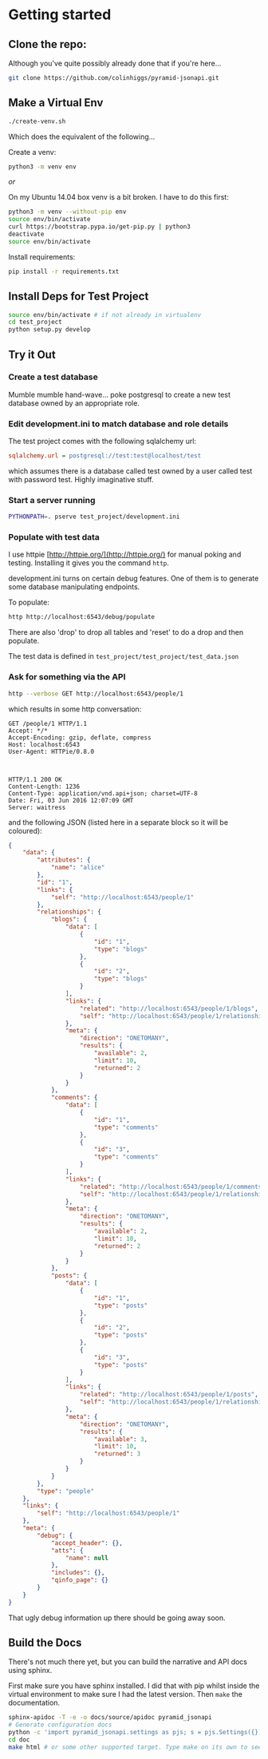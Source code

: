 # Getting started

## Clone the repo:
Although you've quite possibly already done that if you're here...
```bash
git clone https://github.com/colinhiggs/pyramid-jsonapi.git
```

## Make a Virtual Env

```bash
./create-venv.sh
```

Which does the equivalent of the following...

Create a venv:
```bash
python3 -m venv env
```

*or*

On my Ubuntu 14.04 box venv is a bit broken. I have to do this first:
```bash
python3 -m venv --without-pip env
source env/bin/activate
curl https://bootstrap.pypa.io/get-pip.py | python3
deactivate
source env/bin/activate
```

Install requirements:
```bash
pip install -r requirements.txt
```

## Install Deps for Test Project

```bash
source env/bin/activate # if not already in virtualenv
cd test_project
python setup.py develop
```

## Try it Out

### Create a test database

Mumble mumble hand-wave... poke postgresql to create a new test database owned by an appropriate role.

### Edit development.ini to match database and role details

The test project comes with the following sqlalchemy url:
```ini
sqlalchemy.url = postgresql://test:test@localhost/test
```
which assumes there is a database called test owned by a user called test with password test. Highly imaginative stuff.

### Start a server running
```bash
PYTHONPATH=. pserve test_project/development.ini
```

### Populate with test data
I use httpie [http://httpie.org/](http://httpie.org/) for manual poking and testing. Installing it gives you the command `http`.

development.ini turns on certain debug features. One of them is to generate some database manipulating endpoints.

To populate:
```bash
http http://localhost:6543/debug/populate
```

There are also 'drop' to drop all tables and 'reset' to do a drop and then populate.

The test data is defined in `test_project/test_project/test_data.json`

### Ask for something via the API
```bash
http --verbose GET http://localhost:6543/people/1
```

which results in some http conversation:

```
GET /people/1 HTTP/1.1
Accept: */*
Accept-Encoding: gzip, deflate, compress
Host: localhost:6543
User-Agent: HTTPie/0.8.0



HTTP/1.1 200 OK
Content-Length: 1236
Content-Type: application/vnd.api+json; charset=UTF-8
Date: Fri, 03 Jun 2016 12:07:09 GMT
Server: waitress
```

and the following JSON (listed here in a separate block so it will be coloured):

```json
{
    "data": {
        "attributes": {
            "name": "alice"
        },
        "id": "1",
        "links": {
            "self": "http://localhost:6543/people/1"
        },
        "relationships": {
            "blogs": {
                "data": [
                    {
                        "id": "1",
                        "type": "blogs"
                    },
                    {
                        "id": "2",
                        "type": "blogs"
                    }
                ],
                "links": {
                    "related": "http://localhost:6543/people/1/blogs",
                    "self": "http://localhost:6543/people/1/relationships/blogs"
                },
                "meta": {
                    "direction": "ONETOMANY",
                    "results": {
                        "available": 2,
                        "limit": 10,
                        "returned": 2
                    }
                }
            },
            "comments": {
                "data": [
                    {
                        "id": "1",
                        "type": "comments"
                    },
                    {
                        "id": "3",
                        "type": "comments"
                    }
                ],
                "links": {
                    "related": "http://localhost:6543/people/1/comments",
                    "self": "http://localhost:6543/people/1/relationships/comments"
                },
                "meta": {
                    "direction": "ONETOMANY",
                    "results": {
                        "available": 2,
                        "limit": 10,
                        "returned": 2
                    }
                }
            },
            "posts": {
                "data": [
                    {
                        "id": "1",
                        "type": "posts"
                    },
                    {
                        "id": "2",
                        "type": "posts"
                    },
                    {
                        "id": "3",
                        "type": "posts"
                    }
                ],
                "links": {
                    "related": "http://localhost:6543/people/1/posts",
                    "self": "http://localhost:6543/people/1/relationships/posts"
                },
                "meta": {
                    "direction": "ONETOMANY",
                    "results": {
                        "available": 3,
                        "limit": 10,
                        "returned": 3
                    }
                }
            }
        },
        "type": "people"
    },
    "links": {
        "self": "http://localhost:6543/people/1"
    },
    "meta": {
        "debug": {
            "accept_header": {},
            "atts": {
                "name": null
            },
            "includes": {},
            "qinfo_page": {}
        }
    }
}
```
That ugly debug information up there should be going away soon.

## Build the Docs

There's not much there yet, but you can build the narrative and API docs using sphinx.

First make sure you have sphinx installed. I did that with pip whilst inside the virtual environment to make sure I had the latest version. Then `make` the documentation.

```bash
sphinx-apidoc -T -e -o docs/source/apidoc pyramid_jsonapi
# Generate configuration docs
python -c 'import pyramid_jsonapi.settings as pjs; s = pjs.Settings({}); s.sphinx_doc()' >docs/source/apidoc/settings.inc
cd doc
make html # or some other supported target. Type make on its own to see a list.
```
